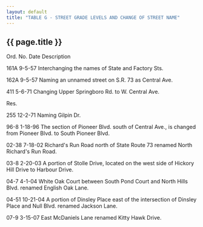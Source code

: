 ```yaml
---
layout: default
title: "TABLE G - STREET GRADE LEVELS AND CHANGE OF STREET NAME"
---
```


{{ page.title }}
----------------

Ord. No. Date Description

161A 9-5-57 Interchanging the names of State and Factory Sts.

162A 9-5-57 Naming an unnamed street on S.R. 73 as Central Ave.

411 5-6-71 Changing Upper Springboro Rd. to W. Central Ave.

Res.

255 12-2-71 Naming Gilpin Dr.

96-8 1-18-96 The section of Pioneer Blvd. south of Central Ave., is changed from Pioneer Blvd. to South Pioneer Blvd.

02-38 7-18-02 Richard's Run Road north of State Route 73 renamed North Richard's Run Road.

03-8 2-20-03 A portion of Stolle Drive, located on the west side of Hickory Hill Drive to Harbour Drive.

04-7 4-1-04 White Oak Court between South Pond Court and North Hills Blvd. renamed English Oak Lane.

04-51 10-21-04 A portion of Dinsley Place east of the intersection of Dinsley Place and Null Blvd. renamed Jackson Lane.

07-9 3-15-07 East McDaniels Lane renamed Kitty Hawk Drive.
